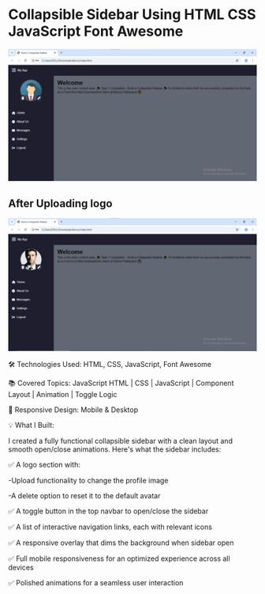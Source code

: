 # Collapsible Sidebar Using HTML CSS JavaScript Font Awesome

![Build a Collapsible Sidebar](https://github.com/Muzammil-khan-uni/Collapsible-Sidebar-Using-HTML-CSS-JavaScript-Font-Awesome/blob/main/Output%20Screen.png)

<h2>After Uploading logo</h2>
 
![Build a Collapsible Sidebar](https://github.com/Muzammil-khan-uni/Collapsible-Sidebar-Using-HTML-CSS-JavaScript-Font-Awesome/blob/main/Output%20Screen2.png)


🛠 Technologies Used: HTML, CSS, JavaScript, Font Awesome

📚 Covered Topics: JavaScript HTML | CSS | JavaScript | Component Layout | Animation | Toggle Logic

 📱 Responsive Design: Mobile & Desktop



💡 What I Built:

I created a fully functional collapsible sidebar with a clean layout and smooth open/close animations. Here's what the sidebar includes:

✅ A logo section with:

-Upload functionality to change the profile image

-A delete option to reset it to the default avatar

✅ A toggle button in the top navbar to open/close the sidebar

 ✅ A list of interactive navigation links, each with relevant icons

 ✅ A responsive overlay that dims the background when sidebar open

 ✅ Full mobile responsiveness for an optimized experience across all devices

 ✅ Polished animations for a seamless user interaction

